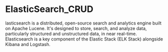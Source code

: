 # ElasticSearch_CRUD
lasticsearch is a distributed, open-source search and analytics engine built on Apache Lucene. It's designed to store, search, and analyze data, particularly structured and unstructured data, in near real-time. Elasticsearch is a key component of the Elastic Stack (ELK Stack) alongside Kibana and Logstash. 
